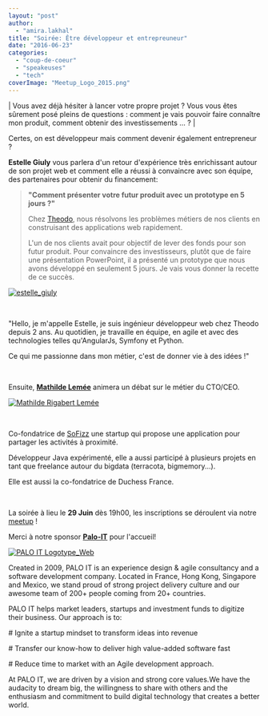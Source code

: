 ```yaml
---
layout: "post"
author: 
  - "amira.lakhal"
title: "Soirée: Être développeur et entrepreuneur"
date: "2016-06-23"
categories: 
  - "coup-de-coeur"
  - "speakeuses"
  - "tech"
coverImage: "Meetup_Logo_2015.png"
---
```


| Vous avez déjà hésiter à lancer votre propre projet ? Vous vous êtes sûrement posé pleins de questions : comment je vais pouvoir faire connaître mon produit, comment obtenir des investissements ... ? |

Certes, on est développeur mais comment devenir également entrepreneur ?

**Estelle Giuly** vous parlera d'un retour d'expérience très enrichissant autour de son projet web et comment elle a réussi à convaincre avec son équipe, des partenaires pour obtenir du financement:

> **"Comment présenter votre futur produit avec un prototype en 5 jours ?"**
> 
> Chez [Theodo](http://www.theodo.fr/fr/), nous résolvons les problèmes métiers de nos clients en construisant des applications web rapidement.
> 
> L'un de nos clients avait pour objectif de lever des fonds pour son futur produit. Pour convaincre des investisseurs, plutôt que de faire une présentation PowerPoint, il a présenté un prototype que nous avons développé en seulement 5 jours. Je vais vous donner la recette de ce succès.

[![estelle_giuly](/assets/2016/06/2016-06-23-soiree-etre-developpeur-entrepreuneur/estelle_giuly-150x150.jpg)](http://www.duchess-france.org/wp-content/uploads/2016/06/estelle_giuly.jpg)

 

"Hello, je m'appelle Estelle, je suis ingénieur développeur web chez Theodo depuis 2 ans. Au quotidien, je travaille en équipe, en agile et avec des technologies telles qu'AngularJs, Symfony et Python.

Ce qui me passionne dans mon métier, c'est de donner vie à des idées !"

 

Ensuite, [**Mathilde Lemée**](http://@MathildeLemee) animera un débat sur le métier du CTO/CEO.

[![Mathilde Rigabert Lemée](/assets/2016/06/2016-06-23-soiree-etre-developpeur-entrepreuneur/e8cb08a3141a0ebf6b80ad7d037ed034_400x400-150x150.png)](http://www.duchess-france.org/wp-content/uploads/2015/11/e8cb08a3141a0ebf6b80ad7d037ed034_400x400.png)

 

Co-fondatrice de [SoFizz](http://www.sofizz.fr/) une startup qui propose une application pour partager les activités à proximité.

Développeur Java expérimenté, elle a aussi participé à plusieurs projets en tant que freelance autour du bigdata (terracota, bigmemory...).

Elle est aussi la co-fondatrice de Duchess France.

 

La soirée à lieu le **29 Juin** dès 19h00, les inscriptions se déroulent via notre [meetup](http://www.meetup.com/fr-FR/Duchess-France-Meetup/events/232089279/?eventId=232089279) !

Merci à notre sponsor [**Palo-IT**](http://fr.palo-it.com/) pour l'accueil!

[![PALO IT Logotype_Web](/assets/2016/06/2016-06-23-soiree-etre-developpeur-entrepreuneur/PALO-IT-Logotype_Web.png)](http://www.duchess-france.org/wp-content/uploads/2016/06/PALO-IT-Logotype_Web.png)

Created in 2009, PALO IT is an experience design & agile consultancy and a software development company. Located in France, Hong Kong, Singapore and Mexico, we stand proud of strong project delivery culture and our awesome team of 200+ people coming from 20+ countries.

PALO IT helps market leaders, startups and investment funds to digitize their business. Our approach is to:

\# Ignite a startup mindset to transform ideas into revenue

\# Transfer our know-how to deliver high value-added software fast

\# Reduce time to market with an Agile development approach.

At PALO IT, we are driven by a vision and strong core values.We have the audacity to dream big, the willingness to share with others and the enthusiasm and commitment to build digital technology that creates a better world.
